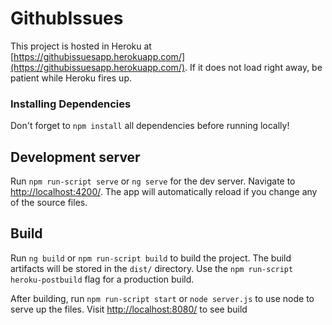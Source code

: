 # GithubIssues

This project is hosted in Heroku at [https://githubissuesapp.herokuapp.com/](https://githubissuesapp.herokuapp.com/). If it does not load right away, be patient while Heroku fires up.

### Installing Dependencies

Don't forget to `npm install` all dependencies before running locally!

## Development server

Run `npm run-script serve` or `ng serve` for the dev server. Navigate to [http://localhost:4200/](http://localhost:4200/). The app will automatically reload if you change any of the source files.

## Build

Run `ng build` or `npm run-script build` to build the project. The build artifacts will be stored in the `dist/` directory. Use the `npm run-script heroku-postbuild` flag for a production build.

After building, run `npm run-script start` or `node server.js` to use node to serve up the files. Visit [http://localhost:8080/](http://localhost:8080/) to see build
